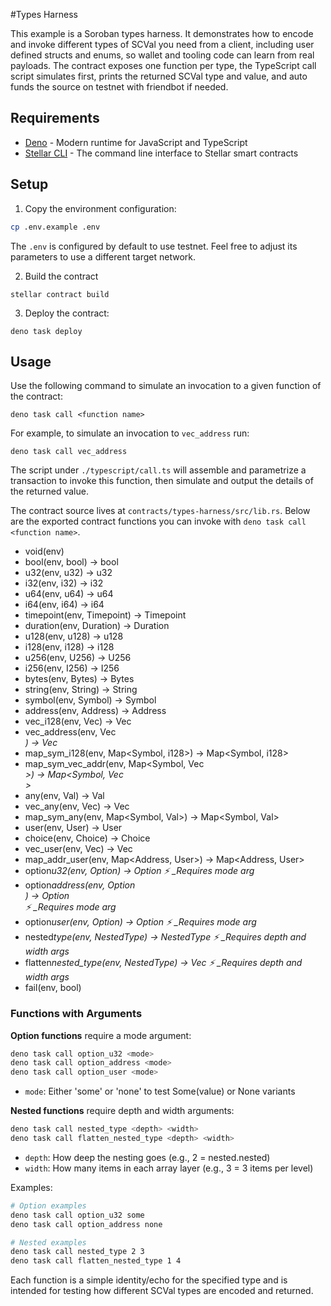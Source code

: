#Types Harness

This example is a Soroban types harness. It demonstrates how to encode and invoke different types of SCVal you need from a client, including user defined structs and enums, so wallet and tooling code can learn from real payloads. The contract exposes one function per type, the TypeScript call script simulates first, prints the returned SCVal type and value, and auto funds the source on testnet with friendbot if needed.

## Requirements

- [Deno](https://deno.land/) - Modern runtime for JavaScript and TypeScript
- [Stellar CLI](https://developers.stellar.org/docs/tools/cli/stellar-cli) - The command line interface to Stellar smart contracts

## Setup

1. Copy the environment configuration:

```bash
cp .env.example .env
```

The `.env` is configured by default to use testnet. Feel free to adjust its parameters to use a different target network.

2. Build the contract

```shell
stellar contract build
```

3. Deploy the contract:

```shell
deno task deploy
```

## Usage

Use the following command to simulate an invocation to a given function of the contract:

```shell
deno task call <function name>
```

For example, to simulate an invocation to `vec_address` run:

```shell
deno task call vec_address
```

The script under `./typescript/call.ts` will assemble and parametrize a transaction to invoke this function, then simulate and output the details of the returned value.

The contract source lives at `contracts/types-harness/src/lib.rs`. Below are the exported contract functions you can invoke with `deno task call <function name>`.

- void(env)
- bool(env, bool) -> bool
- u32(env, u32) -> u32
- i32(env, i32) -> i32
- u64(env, u64) -> u64
- i64(env, i64) -> i64
- timepoint(env, Timepoint) -> Timepoint
- duration(env, Duration) -> Duration
- u128(env, u128) -> u128
- i128(env, i128) -> i128
- u256(env, U256) -> U256
- i256(env, I256) -> I256
- bytes(env, Bytes) -> Bytes
- string(env, String) -> String
- symbol(env, Symbol) -> Symbol
- address(env, Address) -> Address
- vec_i128(env, Vec<i128>) -> Vec<i128>
- vec_address(env, Vec<Address>) -> Vec<Address>
- map_sym_i128(env, Map<Symbol, i128>) -> Map<Symbol, i128>
- map_sym_vec_addr(env, Map<Symbol, Vec<Address>>) -> Map<Symbol, Vec<Address>>
- any(env, Val) -> Val
- vec_any(env, Vec<Val>) -> Vec<Val>
- map_sym_any(env, Map<Symbol, Val>) -> Map<Symbol, Val>
- user(env, User) -> User
- choice(env, Choice) -> Choice
- vec_user(env, Vec<User>) -> Vec<User>
- map_addr_user(env, Map<Address, User>) -> Map<Address, User>
- option*u32(env, Option<u32>) -> Option<u32> ⚡ \_Requires mode arg*
- option*address(env, Option<Address>) -> Option<Address> ⚡ \_Requires mode arg*
- option*user(env, Option<User>) -> Option<User> ⚡ \_Requires mode arg*
- nested*type(env, NestedType) -> NestedType ⚡ \_Requires depth and width args*
- flatten*nested_type(env, NestedType) -> Vec<NestedType> ⚡ \_Requires depth and width args*
- fail(env, bool)

### Functions with Arguments

**Option functions** require a mode argument:

```bash
deno task call option_u32 <mode>
deno task call option_address <mode>
deno task call option_user <mode>
```

- `mode`: Either 'some' or 'none' to test Some(value) or None variants

**Nested functions** require depth and width arguments:

```bash
deno task call nested_type <depth> <width>
deno task call flatten_nested_type <depth> <width>
```

- `depth`: How deep the nesting goes (e.g., 2 = nested.nested)
- `width`: How many items in each array layer (e.g., 3 = 3 items per level)

Examples:

```bash
# Option examples
deno task call option_u32 some
deno task call option_address none

# Nested examples
deno task call nested_type 2 3
deno task call flatten_nested_type 1 4
```

Each function is a simple identity/echo for the specified type and is intended for testing how different SCVal types are encoded and returned.
